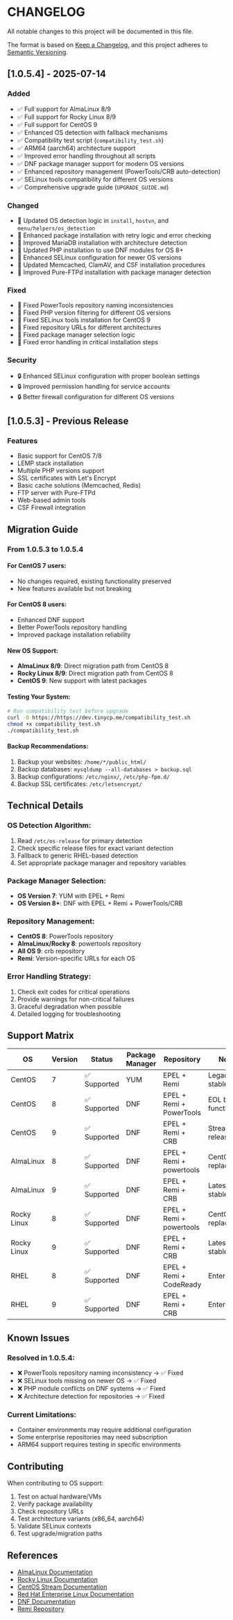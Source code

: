 # CHANGELOG

All notable changes to this project will be documented in this file.

The format is based on [Keep a Changelog](https://keepachangelog.com/en/1.0.0/),
and this project adheres to [Semantic Versioning](https://semver.org/spec/v2.0.0.html).

## [1.0.5.4] - 2025-07-14

### Added
- ✅ Full support for AlmaLinux 8/9
- ✅ Full support for Rocky Linux 8/9
- ✅ Full support for CentOS 9
- ✅ Enhanced OS detection with fallback mechanisms
- ✅ Compatibility test script (`compatibility_test.sh`)
- ✅ ARM64 (aarch64) architecture support
- ✅ Improved error handling throughout all scripts
- ✅ DNF package manager support for modern OS versions
- ✅ Enhanced repository management (PowerTools/CRB auto-detection)
- ✅ SELinux tools compatibility for different OS versions
- ✅ Comprehensive upgrade guide (`UPGRADE_GUIDE.md`)

### Changed
- 🔄 Updated OS detection logic in `install`, `hostvn`, and `menu/helpers/os_detection`
- 🔄 Enhanced package installation with retry logic and error checking
- 🔄 Improved MariaDB installation with architecture detection
- 🔄 Updated PHP installation to use DNF modules for OS 8+
- 🔄 Enhanced SELinux configuration for newer OS versions
- 🔄 Updated Memcached, ClamAV, and CSF installation procedures
- 🔄 Improved Pure-FTPd installation with package manager detection

### Fixed
- 🐛 Fixed PowerTools repository naming inconsistencies
- 🐛 Fixed PHP version filtering for different OS versions
- 🐛 Fixed SELinux tools installation for CentOS 9
- 🐛 Fixed repository URLs for different architectures
- 🐛 Fixed package manager selection logic
- 🐛 Fixed error handling in critical installation steps

### Security
- 🔒 Enhanced SELinux configuration with proper boolean settings
- 🔒 Improved permission handling for service accounts
- 🔒 Better firewall configuration for different OS versions

## [1.0.5.3] - Previous Release

### Features
- Basic support for CentOS 7/8
- LEMP stack installation
- Multiple PHP versions support
- SSL certificates with Let's Encrypt
- Basic cache solutions (Memcached, Redis)
- FTP server with Pure-FTPd
- Web-based admin tools
- CSF Firewall integration

## Migration Guide

### From 1.0.5.3 to 1.0.5.4

#### For CentOS 7 users:
- No changes required, existing functionality preserved
- New features available but not breaking

#### For CentOS 8 users:
- Enhanced DNF support
- Better PowerTools repository handling
- Improved package installation reliability

#### New OS Support:
- **AlmaLinux 8/9**: Direct migration path from CentOS 8
- **Rocky Linux 8/9**: Direct migration path from CentOS 8  
- **CentOS 9**: New support with latest packages

#### Testing Your System:
```bash
# Run compatibility test before upgrade
curl -O https://https://dev.tinycp.me/compatibility_test.sh
chmod +x compatibility_test.sh
./compatibility_test.sh
```

#### Backup Recommendations:
1. Backup your websites: `/home/*/public_html/`
2. Backup databases: `mysqldump --all-databases > backup.sql`
3. Backup configurations: `/etc/nginx/`, `/etc/php-fpm.d/`
4. Backup SSL certificates: `/etc/letsencrypt/`

## Technical Details

### OS Detection Algorithm:
1. Read `/etc/os-release` for primary detection
2. Check specific release files for exact variant detection
3. Fallback to generic RHEL-based detection
4. Set appropriate package manager and repository variables

### Package Manager Selection:
- **OS Version 7**: YUM with EPEL + Remi
- **OS Version 8+**: DNF with EPEL + Remi + PowerTools/CRB

### Repository Management:
- **CentOS 8**: PowerTools repository
- **AlmaLinux/Rocky 8**: powertools repository  
- **All OS 9**: crb repository
- **Remi**: Version-specific URLs for each OS

### Error Handling Strategy:
1. Check exit codes for critical operations
2. Provide warnings for non-critical failures
3. Graceful degradation when possible
4. Detailed logging for troubleshooting

## Support Matrix

| OS | Version | Status | Package Manager | Repository | Notes |
|----|---------|--------|----------------|------------|-------|
| CentOS | 7 | ✅ Supported | YUM | EPEL + Remi | Legacy but stable |
| CentOS | 8 | ✅ Supported | DNF | EPEL + Remi + PowerTools | EOL but functional |
| CentOS | 9 | ✅ Supported | DNF | EPEL + Remi + CRB | Stream release |
| AlmaLinux | 8 | ✅ Supported | DNF | EPEL + Remi + powertools | CentOS 8 replacement |
| AlmaLinux | 9 | ✅ Supported | DNF | EPEL + Remi + CRB | Latest stable |
| Rocky Linux | 8 | ✅ Supported | DNF | EPEL + Remi + powertools | CentOS 8 replacement |
| Rocky Linux | 9 | ✅ Supported | DNF | EPEL + Remi + CRB | Latest stable |
| RHEL | 8 | ✅ Supported | DNF | EPEL + Remi + CodeReady | Enterprise |
| RHEL | 9 | ✅ Supported | DNF | EPEL + Remi + CRB | Enterprise |

## Known Issues

### Resolved in 1.0.5.4:
- ❌ PowerTools repository naming inconsistency → ✅ Fixed
- ❌ SELinux tools missing on newer OS → ✅ Fixed  
- ❌ PHP module conflicts on DNF systems → ✅ Fixed
- ❌ Architecture detection for repositories → ✅ Fixed

### Current Limitations:
- Container environments may require additional configuration
- Some enterprise repositories may need subscription
- ARM64 support requires testing in specific environments

## Contributing

When contributing to OS support:

1. Test on actual hardware/VMs
2. Verify package availability
3. Check repository URLs
4. Test architecture variants (x86_64, aarch64)
5. Validate SELinux contexts
6. Test upgrade/migration paths

## References

- [AlmaLinux Documentation](https://wiki.almalinux.org/)
- [Rocky Linux Documentation](https://docs.rockylinux.org/)
- [CentOS Stream Documentation](https://docs.centos.org/en-US/stream/)
- [Red Hat Enterprise Linux Documentation](https://access.redhat.com/documentation/en-us/red_hat_enterprise_linux/)
- [DNF Documentation](https://dnf.readthedocs.io/)
- [Remi Repository](https://rpms.remirepo.net/)
